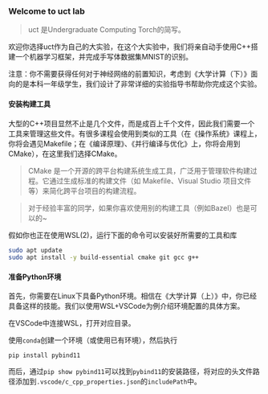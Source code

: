 ### Welcome to uct lab

> uct 是Undergraduate Computing Torch的简写。

欢迎你选择uct作为自己的大实验，在这个大实验中，我们将亲自动手使用C++搭建一个机器学习框架，并完成手写体数据集MNIST的识别。

注意：你不需要获得任何对于神经网络的前置知识，考虑到《大学计算（下）》面向的是本科一年级学生，我们设计了非常详细的实验指导书帮助你完成这个实验。

#### 安装构建工具

大型的C++项目显然不止是几个文件，而是成百上千个文件，因此我们需要一个工具来管理这些文件。有很多课程会使用到类似的工具（在《操作系统》课程上，你将会遇见Makefile；在《编译原理》、《并行编译与优化》上，你将会用到CMake），在这里我们选择CMake。

> CMake 是一个开源的跨平台构建系统生成工具，广泛用于管理软件构建过程。它通过生成标准的构建文件（如 Makefile、Visual Studio 项目文件等）来简化跨平台项目的构建流程。

> 对于经验丰富的同学，如果你喜欢使用别的构建工具（例如Bazel）也是可以的~

假如你也正在使用WSL(2)，运行下面的命令可以安装好所需要的工具和库

```bash
sudo apt update
sudo apt install -y build-essential cmake git gcc g++
```

#### 准备Python环境

首先，你需要在Linux下具备Python环境。相信在《大学计算（上）》中，你已经具备这样的技能。我们以使用WSL+VSCode为例介绍环境配置的具体方案。

在VSCode中连接WSL，打开对应目录。

使用`conda`创建一个环境（或使用已有环境），然后执行

```
pip install pybind11
```

而后，通过`pip show pybind11`可以找到`pybind11`的安装路径，将对应的头文件路径添加到`.vscode/c_cpp_properties.json`的`includePath`中。